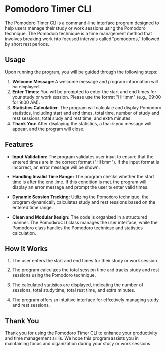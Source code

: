 # Pomodoro Timer CLI

The Pomodoro Timer CLI is a command-line interface program designed to help users manage their study or work sessions using the Pomodoro technique. The Pomodoro technique is a time management method that involves breaking work into focused intervals called "pomodoros," followed by short rest periods.

## Usage

Upon running the program, you will be guided through the following steps:

1. **Welcome Message:** A welcome message and program information will be displayed.
2. **Enter Times:** You will be prompted to enter the start and end times for your study or work session. Please use the format "HH:mm" (e.g., 09:00 for 9:00 AM).
3. **Statistics Calculation:** The program will calculate and display Pomodoro statistics, including start and end times, total time, number of study and rest sessions, total study and rest time, and extra minutes.
4. **Thank You:** After displaying the statistics, a thank-you message will appear, and the program will close.

## Features

- **Input Validation:** The program validates user input to ensure that the entered times are in the correct format ("HH:mm"). If the input format is incorrect, an error message will be shown.

- **Handling Invalid Time Range:** The program checks whether the start time is after the end time. If this condition is met, the program will display an error message and prompt the user to enter valid times.

- **Dynamic Session Tracking:** Utilizing the Pomodoro technique, the program dynamically calculates study and rest sessions based on the entered time range.

- **Clean and Modular Design:** The code is organized in a structured manner. The PomodoroCLI class manages the user interface, while the Pomodoro class handles the Pomodoro technique and statistics calculation.

## How It Works

1. The user enters the start and end times for their study or work session.

2. The program calculates the total session time and tracks study and rest sessions using the Pomodoro technique.

3. The calculated statistics are displayed, indicating the number of sessions, total study time, total rest time, and extra minutes.

4. The program offers an intuitive interface for effectively managing study and rest sessions.

## Thank You

Thank you for using the Pomodoro Timer CLI to enhance your productivity and time management skills. We hope this program assists you in maintaining focus and organization during your study or work sessions.
